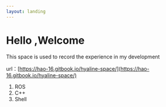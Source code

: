 ```yaml
---
layout: landing
---
```


# Hello ,Welcome

This space is used to record the experience in my development

url：[https://hao-16.gitbook.io/hyaline-space/](https://hao-16.gitbook.io/hyaline-space/)

1. ROS
2. C++
3. Shell



